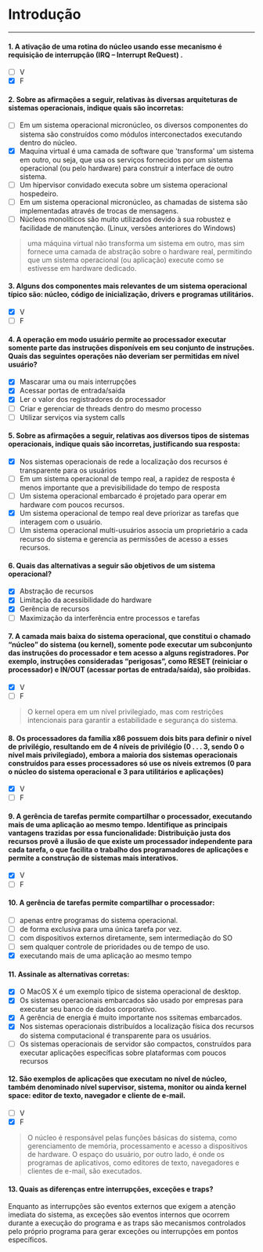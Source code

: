 # Introdução

---

#### 1. A ativação de uma rotina do núcleo usando esse mecanismo é requisição de interrupção (IRQ – Interrupt ReQuest) .

- [ ] V
- [x] F

#### 2. Sobre as afirmações a seguir, relativas às diversas arquiteturas de sistemas operacionais, indique quais são incorretas:

- [ ] Em um sistema operacional micronúcleo, os diversos componentes do sistema são construídos como módulos interconectados executando dentro do núcleo.
- [x] Maquina virtual é uma camada de software que 'transforma' um sistema em outro, ou seja, que usa os serviços fornecidos por um sistema operacional (ou pelo hardware) para construir a interface de outro sistema.
- [ ] Um hipervisor convidado executa sobre um sistema operacional hospedeiro.
- [ ] Em um sistema operacional micronúcleo, as chamadas de sistema são implementadas através de trocas de mensagens.
- [ ] Núcleos monolíticos são muito utilizados devido à sua robustez e facilidade de manutenção. (Linux, versões anteriores do Windows)

> uma máquina virtual não transforma um sistema em outro, mas sim fornece uma camada de abstração sobre o hardware real, permitindo que um sistema operacional (ou aplicação) execute como se estivesse em hardware dedicado. 

#### 3. Alguns dos componentes mais relevantes de um sistema operacional típico são: núcleo, código de inicialização, drivers e programas utilitários.

- [x] V
- [ ] F

#### 4. A operação em modo usuário permite ao processador executar somente parte das instruções disponíveis em seu conjunto de instruções. Quais das seguintes operações não deveriam ser permitidas em nível usuário?

- [x] Mascarar uma ou mais interrupções
- [x] Acessar portas de entrada/saída
- [x] Ler o valor dos registradores do processador
- [ ] Criar e gerenciar de threads dentro do mesmo processo
- [ ] Utilizar serviços via system calls

#### 5. Sobre as afirmações a seguir, relativas aos diversos tipos de sistemas operacionais, indique quais são incorretas, justificando sua resposta:

- [x] Nos sistemas operacionais de rede a localização dos recursos é transparente para os usuários
- [ ] Em um sistema operacional de tempo real, a rapidez de resposta é menos importante que a previsibilidade do tempo de resposta
- [ ] Um sistema operacional embarcado é projetado para operar em hardware com poucos recursos.
- [x] Um sistema operacional de tempo real deve priorizar as tarefas que interagem com o usuário.
- [ ] Um sistema operacional multi-usuários associa um proprietário a cada recurso do sistema e gerencia as permissões de acesso a esses recursos.

#### 6. Quais das alternativas a seguir são objetivos de um sistema operacional?
- [x] Abstração de recursos
- [x] Limitação da acessibilidade do hardware
- [x] Gerência de recursos
- [ ] Maximização da interferência entre processos e tarefas

#### 7. A camada mais baixa do sistema operacional, que constitui o chamado “núcleo” do sistema (ou kernel), somente pode executar um subconjunto das instruções do processador e tem acesso a alguns registradores. Por exemplo, instruções consideradas “perigosas”, como RESET (reiniciar o processador) e IN/OUT (acessar portas de entrada/saída), são proibidas.

- [x] V
- [ ] F

> O kernel opera em um nível privilegiado, mas com restrições intencionais para garantir a estabilidade e segurança do sistema.

#### 8. Os processadores da família x86 possuem dois bits para definir o nível de privilégio, resultando em de 4 níveis de privilégio (0 . . . 3, sendo 0 o nível mais privilegiado), embora a maioria dos sistemas operacionais construídos para esses processadores só use os níveis extremos (0 para o núcleo do sistema operacional e 3 para utilitários e aplicações)

- [x] V
- [ ] F

#### 9. A gerência de tarefas permite compartilhar o processador, executando mais de uma aplicação ao mesmo tempo. Identifique as principais vantagens trazidas por essa funcionalidade: Distribuição justa dos recursos provê a ilusão de que existe um processador independente para cada tarefa, o que facilita o trabalho dos programadores de aplicações e permite a construção de sistemas mais interativos.

- [x] V
- [ ] F

#### 10. A gerência de tarefas permite compartilhar o processador:

- [ ] apenas entre programas do sistema operacional.
- [ ] de forma exclusiva para uma única tarefa por vez.
- [ ] com dispositivos externos diretamente, sem intermediação do SO
- [ ] sem qualquer controle de prioridades ou de tempo de uso.
- [x] executando mais de uma aplicação ao mesmo tempo

#### 11. Assinale as alternativas corretas:

- [x] O MacOS X é um exemplo típico de sistema operacional de desktop.
- [x] Os sistemas operacionais embarcados são usado por empresas para executar seu banco de dados corporativo.
- [x] A gerência de energia é muito importante nos ssitemas embarcados.
- [x] Nos sistemas operacionais distribuídos a localização física dos recursos do sistema computacional é transparente para os usuários.
- [ ] Os sistemas operacionais de servidor são compactos, construídos para executar aplicações específicas sobre plataformas com poucos recursos

#### 12. São exemplos de aplicações que executam no nível de núcleo, também denominado nível supervisor, sistema, monitor ou ainda kernel space: editor de texto, navegador e cliente de e-mail.

- [ ] V
- [x] F

> O núcleo é responsável pelas funções básicas do sistema, como gerenciamento de memória, processamento e acesso a dispositivos de hardware. O espaço do usuário, por outro lado, é onde os programas de aplicativos, como editores de texto, navegadores e clientes de e-mail, são executados.

#### 13. Quais as diferenças entre interrupções, exceções e traps?

Enquanto as interrupções são eventos externos que exigem a atenção imediata do sistema, as exceções são eventos internos que ocorrem durante a execução do programa e as traps são mecanismos controlados pelo próprio programa para gerar exceções ou interrupções em pontos específicos.